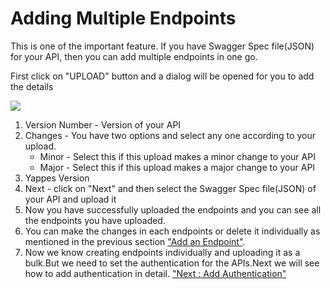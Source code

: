 



# Adding Multiple Endpoints

This is one of the important feature. If you have Swagger Spec
file(JSON) for your API, then you can add multiple endpoints in one go.

First click on \"UPLOAD\" button and a dialog will be opened for you to
add the details

![](../images/existing_api/existing_api_resources_swagger_08.png)

1.  Version Number - Version of your API
2.  Changes - You have two options and select any one according to your
    upload.
    -   Minor - Select this if this upload makes a minor change to your
        API
    -   Major - Select this if this upload makes a major change to your
        API
3.  Yappes Version
4.  Next - click on \"Next\" and then select the Swagger Spec file(JSON)
    of your API and upload it
5.  Now you have successfully uploaded the endpoints and you can see all
    the endpoints you have uploaded.
6.  You can make the changes in each endpoints or delete it individually
    as mentioned in the previous section [\"Add an
    Endpoint\"](addendpoint).
7.  Now we know creating endpoints individually and uploading it as a
    bulk.But we need to set the authentication for the APIs.Next we will
    see how to add authentication in detail. [\"Next : Add
    Authentication\"](addauth)




